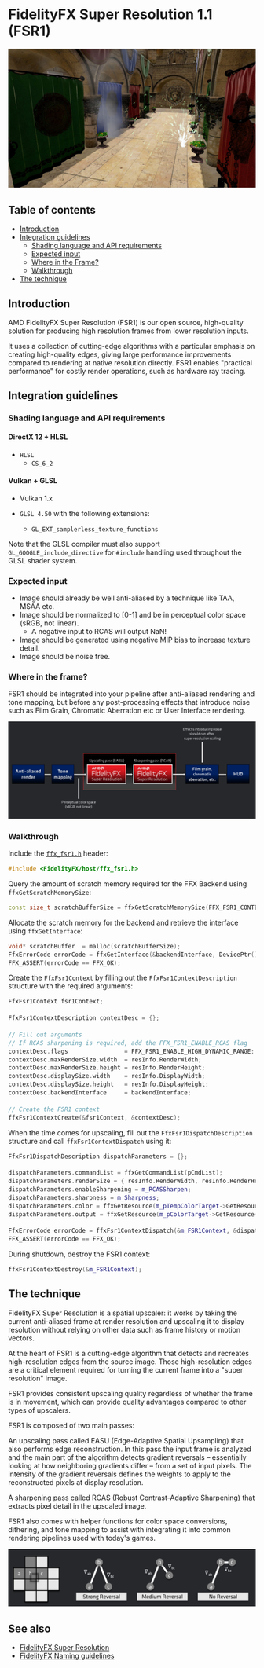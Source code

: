 <!-- @page page_techniques_super-resolution-spatial FidelityFX Super Resolution 1.1 -->

<h1>FidelityFX Super Resolution 1.1 (FSR1)</h1>

![Screenshot](media/super-resolution-spatial/fsr-sample_resized.jpg "A screenshot showcasing the final output of the effect")

<h2>Table of contents</h2>

* [Introduction](#introduction)
* [Integration guidelines](#integration-guidelines)
    * [Shading language and API requirements](#shading-language-and-api-requirements)
    * [Expected input](#expected-input)
    * [Where in the Frame?](#where-in-the-frame)
    * [Walkthrough](#walkthrough)
* [The technique](#the-technique)

<h2>Introduction</h2>

AMD FidelityFX Super Resolution (FSR1) is our open source, high-quality solution for producing high resolution frames from lower resolution inputs.

It uses a collection of cutting-edge algorithms with a particular emphasis on creating high-quality edges, giving large performance improvements compared to rendering at native resolution directly. FSR1 enables "practical performance" for costly render operations, such as hardware ray tracing. 

<h2>Integration guidelines</h2>

<h3>Shading language and API requirements</h3>

<h4>DirectX 12 + HLSL</h4>

- `HLSL`
  - `CS_6_2`

<h4>Vulkan + GLSL</h4>

- Vulkan 1.x

- `GLSL 4.50` with the following extensions:
  - `GL_EXT_samplerless_texture_functions`

Note that the GLSL compiler must also support `GL_GOOGLE_include_directive` for `#include` handling used throughout the GLSL shader system.

<h3>Expected input</h3>

* Image should already be well anti-aliased by a technique like TAA, MSAA etc. 
* Image should be normalized to [0-1] and be in perceptual color space (sRGB, not linear).
    * A negative input to RCAS will output NaN!
* Image should be generated using negative MIP bias to increase texture detail.
* Image should be noise free.  

<h3>Where in the frame?</h3>

FSR1 should be integrated into your pipeline after anti-aliased rendering and tone mapping, but before any post-processing effects that introduce noise such as Film Grain, Chromatic Aberration etc or User Interface rendering.

![alt text](media/super-resolution-spatial/fsr-where-in-the-frame.jpg "An image showing where in the frame FidelityFX Super Resolution 1.1 should be integrated to.")

<h3>Walkthrough</h3>

Include the [`ffx_fsr1.h`](../../sdk/include/FidelityFX/gpu/fsr1/ffx_fsr1.h) header:

```C++
#include <FidelityFX/host/ffx_fsr1.h>
```

Query the amount of scratch memory required for the FFX Backend using `ffxGetScratchMemorySize`:

```C++
const size_t scratchBufferSize = ffxGetScratchMemorySize(FFX_FSR1_CONTEXT_COUNT);
```

Allocate the scratch memory for the backend and retrieve the interface using `ffxGetInterface`:

```C++
void* scratchBuffer  = malloc(scratchBufferSize);
FfxErrorCode errorCode = ffxGetInterface(&backendInterface, DevicePtr(), scratchBuffer, scratchBufferSize, FFX_FSR1_CONTEXT_COUNT);
FFX_ASSERT(errorCode == FFX_OK);
```

Create the `FfxFsr1Context` by filling out the `FfxFsr1ContextDescription` structure with the required arguments:

```C++
FfxFsr1Context fsr1Context;

FfxFsr1ContextDescription contextDesc = {};

// Fill out arguments
// If RCAS sharpening is required, add the FFX_FSR1_ENABLE_RCAS flag
contextDesc.flags                = FFX_FSR1_ENABLE_HIGH_DYNAMIC_RANGE;
contextDesc.maxRenderSize.width  = resInfo.RenderWidth;
contextDesc.maxRenderSize.height = resInfo.RenderHeight;
contextDesc.displaySize.width    = resInfo.DisplayWidth;
contextDesc.displaySize.height   = resInfo.DisplayHeight;
contextDesc.backendInterface     = backendInterface;

// Create the FSR1 context
ffxFsr1ContextCreate(&fsr1Context, &contextDesc);
```

When the time comes for upscaling, fill out the `FfxFsr1DispatchDescription` structure and call `ffxFsr1ContextDispatch` using it:

```C++
FfxFsr1DispatchDescription dispatchParameters = {};

dispatchParameters.commandList = ffxGetCommandList(pCmdList);
dispatchParameters.renderSize = { resInfo.RenderWidth, resInfo.RenderHeight };
dispatchParameters.enableSharpening = m_RCASSharpen;
dispatchParameters.sharpness = m_Sharpness;
dispatchParameters.color = ffxGetResource(m_pTempColorTarget->GetResource(), L"FSR1_InputColor", FFX_RESOURCE_STATE_PIXEL_COMPUTE_READ);
dispatchParameters.output = ffxGetResource(m_pColorTarget->GetResource(), L"FSR1_OutputUpscaledColor", FFX_RESOURCE_STATE_PIXEL_COMPUTE_READ);

FfxErrorCode errorCode = ffxFsr1ContextDispatch(&m_FSR1Context, &dispatchParameters);
FFX_ASSERT(errorCode == FFX_OK);
```

During shutdown, destroy the FSR1 context:

```C++
ffxFsr1ContextDestroy(&m_FSR1Context);
```

<h2>The technique</h2>

FidelityFX Super Resolution is a spatial upscaler: it works by taking the current anti-aliased frame at render resolution and upscaling it to display resolution without relying on other data such as frame history or motion vectors.

At the heart of FSR1 is a cutting-edge algorithm that detects and recreates high-resolution edges from the source image. Those high-resolution edges are a critical element required for turning the current frame into a "super resolution" image. 

FSR1 provides consistent upscaling quality regardless of whether the frame is in movement, which can provide quality advantages compared to other types of upscalers.

FSR1 is composed of two main passes:

An upscaling pass called EASU (Edge-Adaptive Spatial Upsampling) that also performs edge reconstruction. In this pass the input frame is analyzed and the main part of the algorithm detects gradient reversals – essentially looking at how neighboring gradients differ – from a set of input pixels. The intensity of the gradient reversals defines the weights to apply to the reconstructed pixels at display resolution.

A sharpening pass called RCAS (Robust Contrast-Adaptive Sharpening) that extracts pixel detail in the upscaled image.

FSR1 also comes with helper functions for color space conversions, dithering, and tone mapping to assist with integrating it into common rendering pipelines used with today's games.

![alt text](media/super-resolution-spatial/fsr-easu.jpg "A diagram showing how FidelityFX Super Resolution looks for gradient reversals in the source image to reconstruct high-definition edges at upscaled resolution.")

<h2>See also</h2>

- [FidelityFX Super Resolution](../samples/super-resolution.md)
- [FidelityFX Naming guidelines](../getting-started/naming-guidelines.md)